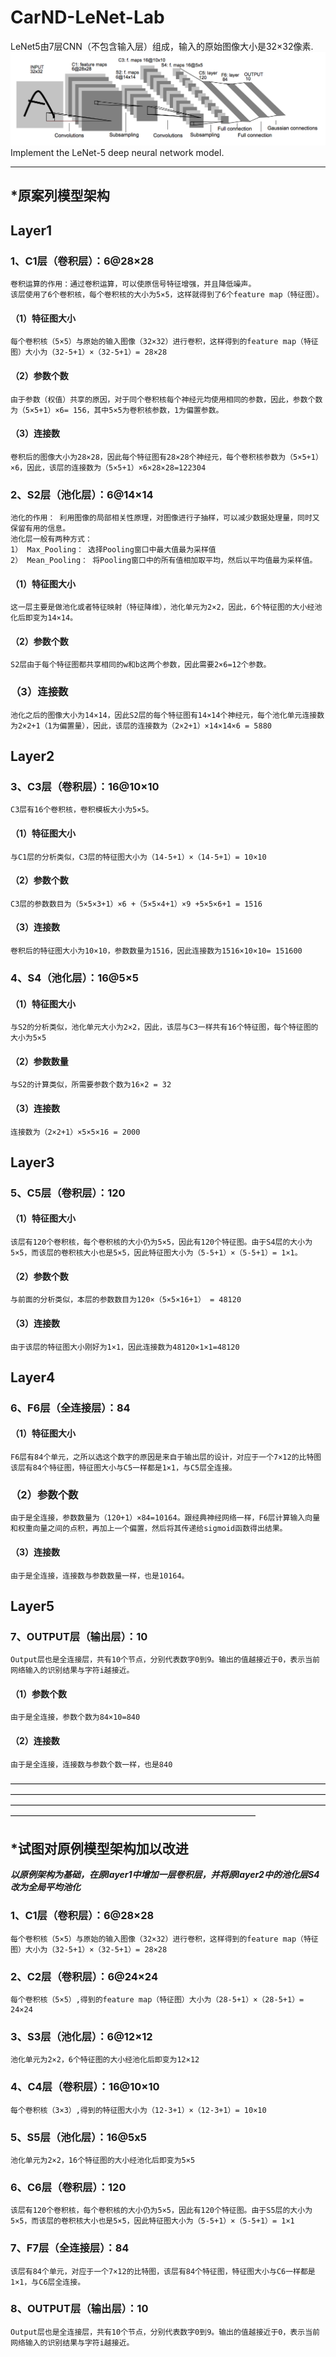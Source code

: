 # CarND-LeNet-Lab
LeNet5由7层CNN（不包含输入层）组成，输入的原始图像大小是32×32像素.
![LeNet-5 Architecture](lenet.png)
Implement the LeNet-5 deep neural network model.

----------------------------------------------------------------------------------------------------------------------------------------
## *原案列模型架构
## **Layer1**
### 1、C1层（卷积层）：6@28×28
    卷积运算的作用：通过卷积运算，可以使原信号特征增强，并且降低噪声。
    该层使用了6个卷积核，每个卷积核的大小为5×5，这样就得到了6个feature map（特征图）。
#### （1）特征图大小
    每个卷积核（5×5）与原始的输入图像（32×32）进行卷积，这样得到的feature map（特征图）大小为（32-5+1）×（32-5+1）= 28×28
#### （2）参数个数
    由于参数（权值）共享的原因，对于同个卷积核每个神经元均使用相同的参数，因此，参数个数为（5×5+1）×6= 156，其中5×5为卷积核参数，1为偏置参数。
#### （3）连接数
    卷积后的图像大小为28×28，因此每个特征图有28×28个神经元，每个卷积核参数为（5×5+1）×6，因此，该层的连接数为（5×5+1）×6×28×28=122304
### 2、S2层（池化层）：6@14×14
    池化的作用： 利用图像的局部相关性原理，对图像进行子抽样，可以减少数据处理量，同时又保留有用的信息。
    池化层一般有两种方式：
    1） Max_Pooling： 选择Pooling窗口中最大值最为采样值
    2） Mean_Pooling： 将Pooling窗口中的所有值相加取平均，然后以平均值最为采样值。 
#### （1）特征图大小
    这一层主要是做池化或者特征映射（特征降维），池化单元为2×2，因此，6个特征图的大小经池化后即变为14×14。
#### （2）参数个数
    S2层由于每个特征图都共享相同的w和b这两个参数，因此需要2×6=12个参数。
### （3）连接数
    池化之后的图像大小为14×14，因此S2层的每个特征图有14×14个神经元，每个池化单元连接数为2×2+1（1为偏置量），因此，该层的连接数为（2×2+1）×14×14×6 = 5880
## **Layer2**
### 3、C3层（卷积层）：16@10×10
    C3层有16个卷积核，卷积模板大小为5×5。
#### （1）特征图大小
    与C1层的分析类似，C3层的特征图大小为（14-5+1）×（14-5+1）= 10×10
#### （2）参数个数
    C3层的参数数目为（5×5×3+1）×6 +（5×5×4+1）×9 +5×5×6+1 = 1516
#### （3）连接数
    卷积后的特征图大小为10×10，参数数量为1516，因此连接数为1516×10×10= 151600
### 4、S4（池化层）：16@5×5
#### （1）特征图大小
    与S2的分析类似，池化单元大小为2×2，因此，该层与C3一样共有16个特征图，每个特征图的大小为5×5
#### （2）参数数量
    与S2的计算类似，所需要参数个数为16×2 = 32
#### （3）连接数
    连接数为（2×2+1）×5×5×16 = 2000
## **Layer3**
### 5、C5层（卷积层）：120
#### （1）特征图大小
    该层有120个卷积核，每个卷积核的大小仍为5×5，因此有120个特征图。由于S4层的大小为5×5，而该层的卷积核大小也是5×5，因此特征图大小为（5-5+1）×（5-5+1）= 1×1。
#### （2）参数个数
    与前面的分析类似，本层的参数数目为120×（5×5×16+1） = 48120
#### （3）连接数
    由于该层的特征图大小刚好为1×1，因此连接数为48120×1×1=48120
## **Layer4**
### 6、F6层（全连接层）：84
#### （1）特征图大小
    F6层有84个单元，之所以选这个数字的原因是来自于输出层的设计，对应于一个7×12的比特图
    该层有84个特征图，特征图大小与C5一样都是1×1，与C5层全连接。
### （2）参数个数
    由于是全连接，参数数量为（120+1）×84=10164。跟经典神经网络一样，F6层计算输入向量和权重向量之间的点积，再加上一个偏置，然后将其传递给sigmoid函数得出结果。
#### （3）连接数
    由于是全连接，连接数与参数数量一样，也是10164。
## **Layer5**
### 7、OUTPUT层（输出层）：10
    Output层也是全连接层，共有10个节点，分别代表数字0到9。输出的值越接近于0，表示当前网络输入的识别结果与字符i越接近。
#### （1）参数个数
    由于是全连接，参数个数为84×10=840
#### （2）连接数
    由于是全连接，连接数与参数个数一样，也是840
————————————————————————————————————————————————————————————————————————————————————————————————————————————————————————————————————————
## *试图对原例模型架构加以改进
   ***以原例架构为基础，在原layer1中增加一层卷积层，并将原layer2中的池化层S4改为全局平均池化***
### 1、C1层（卷积层）：6@28×28
    每个卷积核（5×5）与原始的输入图像（32×32）进行卷积，这样得到的feature map（特征图）大小为（32-5+1）×（32-5+1）= 28×28
### 2、C2层（卷积层）：6@24×24
    每个卷积核（5×5）,得到的feature map（特征图）大小为（28-5+1）×（28-5+1）= 24×24
### 3、S3层（池化层）：6@12×12
    池化单元为2×2，6个特征图的大小经池化后即变为12×12
### 4、C4层（卷积层）：16@10×10
    每个卷积核（3×3）,得到的特征图大小为（12-3+1）×（12-3+1）= 10×10
### 5、S5层（池化层）：16@5x5
    池化单元为2×2，16个特征图的大小经池化后即变为5×5
### 6、C6层（卷积层）：120
    该层有120个卷积核，每个卷积核的大小仍为5×5，因此有120个特征图。由于S5层的大小为5×5，而该层的卷积核大小也是5×5，因此特征图大小为（5-5+1）×（5-5+1）= 1×1
### 7、F7层（全连接层）：84
    该层有84个单元，对应于一个7×12的比特图，该层有84个特征图，特征图大小与C6一样都是1×1，与C6层全连接。
### 8、OUTPUT层（输出层）：10
    Output层也是全连接层，共有10个节点，分别代表数字0到9。输出的值越接近于0，表示当前网络输入的识别结果与字符i越接近。
